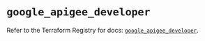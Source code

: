 # `google_apigee_developer`

Refer to the Terraform Registry for docs: [`google_apigee_developer`](https://registry.terraform.io/providers/hashicorp/google-beta/6.21.0/docs/resources/google_apigee_developer).
